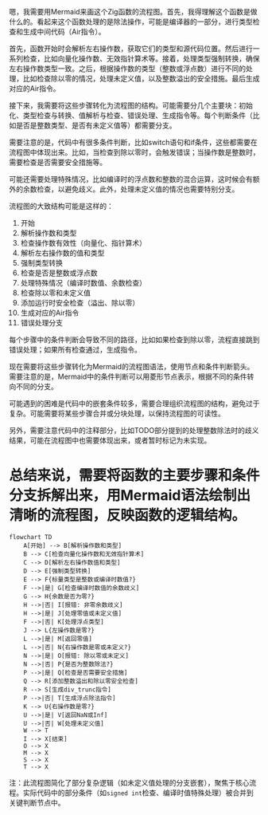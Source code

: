 嗯，我需要用Mermaid来画这个Zig函数的流程图。首先，我得理解这个函数是做什么的。看起来这个函数处理的是除法操作，可能是编译器的一部分，进行类型检查和生成中间代码（Air指令）。

首先，函数开始时会解析左右操作数，获取它们的类型和源代码位置。然后进行一系列检查，比如向量化操作数、无效指针算术等。接着，处理类型强制转换，确保左右操作数类型一致。之后，根据操作数的类型（整数或浮点数）进行不同的处理，比如检查除以零的情况，处理未定义值，以及整数溢出的安全措施。最后生成对应的Air指令。

接下来，我需要将这些步骤转化为流程图的结构。可能需要分几个主要块：初始化、类型检查与转换、值解析与检查、错误处理、生成指令等。每个判断条件（比如是否是整数类型、是否有未定义值等）都需要分支。

需要注意的是，代码中有很多条件判断，比如switch语句和if条件，这些都需要在流程图中体现出来。比如，当检查到除以零时，会触发错误；当操作数是整数时，需要检查是否需要安全措施等。

可能还需要处理特殊情况，比如编译时的浮点数和整数的混合运算，这时候会有额外的余数检查，以避免歧义。此外，处理未定义值的情况也需要特别分支。

流程图的大致结构可能是这样的：

1. 开始
2. 解析操作数和类型
3. 检查操作数有效性（向量化、指针算术）
4. 解析左右操作数的值和类型
5. 强制类型转换
6. 检查是否是整数或浮点数
7. 处理特殊情况（编译时数值、余数检查）
8. 检查除以零和未定义值
9. 添加运行时安全检查（溢出、除以零）
10. 生成对应的Air指令
11. 错误处理分支

每个步骤中的条件判断会导致不同的路径，比如如果检查到除以零，流程直接跳到错误处理；如果所有检查通过，生成指令。

现在需要将这些步骤转化为Mermaid的流程图语法，使用节点和条件判断箭头。需要注意的是，Mermaid中的条件判断可以用菱形节点表示，根据不同的条件转向不同的分支。

可能遇到的困难是代码中的嵌套条件较多，需要合理组织流程图的结构，避免过于复杂。可能需要将某些步骤合并或分块处理，以保持流程图的可读性。

另外，需要注意代码中的注释部分，比如TODO部分提到的处理整数除法时的歧义结果，可能在流程图中也需要体现出来，或者暂时标记为未实现。

总结来说，需要将函数的主要步骤和条件分支拆解出来，用Mermaid语法绘制出清晰的流程图，反映函数的逻辑结构。
================================================
```mermaid
flowchart TD
    A[开始] --> B[解析操作数和类型]
    B --> C[检查向量化操作数和无效指针算术]
    C --> D[解析左右操作数值和类型]
    D --> E[强制类型转换]
    E --> F{标量类型是整数或编译时数值?}
    F -->|是| G[检查编译时数值的余数歧义]
    G --> H{余数是否为零?}
    H -->|否| I[报错: 非零余数歧义]
    H -->|是| J[处理零值或未定义值]
    F -->|否| K[处理浮点类型]
    J --> L{左操作数是零?}
    L -->|是| M[返回零值]
    L -->|否| N{右操作数是零或未定义?}
    N -->|是| O[报错: 除以零或未定义]
    N -->|否| P{是否为整数除法?}
    P -->|是| Q[检查是否需要安全措施]
    Q --> R[添加整数溢出和除以零安全检查]
    R --> S[生成div_trunc指令]
    P -->|否| T[生成浮点除法指令]
    K --> U{右操作数是零?}
    U -->|是| V[返回NaN或Inf]
    U -->|否| W[处理未定义值]
    W --> T
    I --> X[结束]
    O --> X
    M --> X
    S --> X
    T --> X
``` 

注：此流程图简化了部分复杂逻辑（如未定义值处理的分支嵌套），聚焦于核心流程。实际代码中的部分条件（如`signed int`检查、编译时值特殊处理）被合并到关键判断节点中。